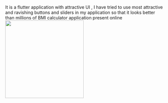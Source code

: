 It is a flutter application with attractive UI , I have tried to use most attractive and ravishing buttons and sliders in my application so that it looks better than millions of BMI calculator application present online
<img src="https://drive.google.com/file/d/1bJplnY1QLyujTpLkDuKjXP85174RBqRs/view?usp=sharing" width="250">
